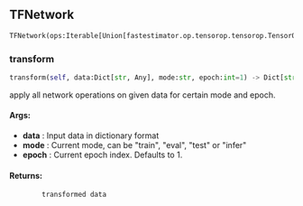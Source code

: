 ## TFNetwork
```python
TFNetwork(ops:Iterable[Union[fastestimator.op.tensorop.tensorop.TensorOp, fastestimator.schedule.schedule.Scheduler[fastestimator.op.tensorop.tensorop.TensorOp]]]) -> None
```


### transform
```python
transform(self, data:Dict[str, Any], mode:str, epoch:int=1) -> Dict[str, Any]
```
apply all network operations on given data for certain mode and epoch.

#### Args:

* **data** :  Input data in dictionary format
* **mode** :  Current mode, can be "train", "eval", "test" or "infer"
* **epoch** :  Current epoch index. Defaults to 1.

#### Returns:
            transformed data        